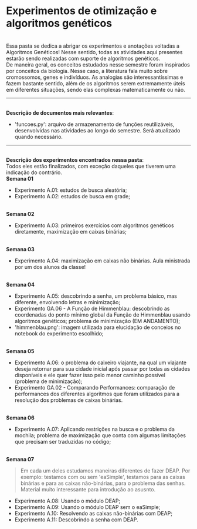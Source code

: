 # Experimentos de otimização e algoritmos genéticos

<br><justify>Essa pasta se dedica a abrigar os experimentos e anotações voltadas a Algoritmos Genéticos! Nesse sentido, todas as atividades aqui presentes estarão sendo realizadas com suporte de algoritmos genéticos.
<br> De maneira geral, os conceitos estudados nesse semestre foram inspirados por conceitos da biologia. Nesse caso, a literatura fala muito sobre cromossomos, genes e indivíduos. As analogias são interessantíssimas e fazem bastante sentido, além de os algoritmos serem extremamente úteis em diferentes situações, sendo elas complexas matematicamente ou não.</justify>

<hr>

<br>**Descrição de documentos mais relevantes**:
- 'funcoes.py': arquivo de armazenamento de funções reutilizáveis, desenvolvidas nas atividades ao longo do semestre. Será atualizado quando necessário.

<hr> 

<br>**Descrição dos experimentos encontrados nessa pasta**:
<br> Todos eles estão finalizados, com exceção daqueles que tiverem uma indicação do contrário.
<br>**Semana 01**
- Experimento A.01: estudos de busca aleatória;
- Experimento A.02: estudos de busca em grade;

<br>**Semana 02**
- Experimento A.03: primeiros exercícios com algoritmos genéticos diretamente, maximização em caixas binárias;

<br>**Semana 03**
- Experimento A.04: maximização em caixas não binárias. Aula ministrada por um dos alunos da classe!

<br>**Semana 04**
- Experimento A.05: descobrindo a senha, um problema básico, mas diferente, envolvendo letras e minimização;
- Experimento GA.06 - A Função de Himmenblau: descobrindo as coordenadas do ponto mínimo global da Função de Himmenblau usando algoritmos genéticos; problema de minimização (EM ANDAMENTO);
- 'himmenblau.png': imagem utilizada para elucidação de conceios no notebook do experimento escolhido;

<br>**Semana 05**
- Experimento A.06: o problema do caixeiro viajante, na qual um viajante deseja retornar para sua cidade inicial após passar por todas as cidades disponíveis e ele quer fazer isso pelo menor caminho possível (problema de minimização);
- Experimento GA.02 - Comparando Performances: comparação de performances dos diferentes algoritmos que foram utilizados para a resolução dos problemas de caixas binárias.

<br>**Semana 06**
- Experimento A.07: Aplicando restrições na busca e o problema da mochila; problema de maximização que conta com algumas limitações que precisam ser traduzidas no código;

<br>**Semana 07**
> Em cada um deles estudamos maneiras diferentes de fazer DEAP. Por exemplo: testamos com ou sem 'eaSimple', testamos para as caixas binárias e para as caixas não-binárias, para o problema das senhas. Material muito interessante para introdução ao asusnto.
- Experimento A.08: Usando o módulo DEAP;
- Experimento A.09: Usando o módulo DEAP sem o eaSimple;
- Experimento A.10: Resolvendo as caixas não-binárias com DEAP;
- Experimento A.11: Descobrindo a senha com DEAP.
